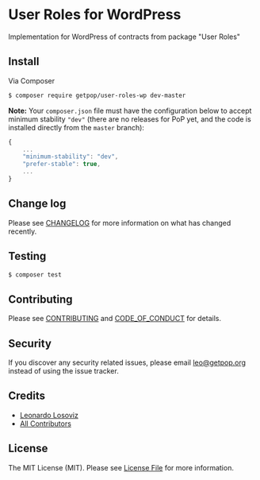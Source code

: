 # User Roles for WordPress

<!--
[![Latest Version on Packagist][ico-version]][link-packagist]
[![Software License][ico-license]](LICENSE.md)
[![Build Status][ico-travis]][link-travis]
[![Coverage Status][ico-scrutinizer]][link-scrutinizer]
[![Quality Score][ico-code-quality]][link-code-quality]
[![Total Downloads][ico-downloads]][link-downloads]
-->

Implementation for WordPress of contracts from package "User Roles"


## Install

Via Composer

``` bash
$ composer require getpop/user-roles-wp dev-master
```

**Note:** Your `composer.json` file must have the configuration below to accept minimum stability `"dev"` (there are no releases for PoP yet, and the code is installed directly from the `master` branch):

```javascript
{
    ...
    "minimum-stability": "dev",
    "prefer-stable": true,
    ...
}
```

<!--
## Usage

``` php
```
-->

## Change log

Please see [CHANGELOG](CHANGELOG.md) for more information on what has changed recently.

## Testing

``` bash
$ composer test
```

## Contributing

Please see [CONTRIBUTING](CONTRIBUTING.md) and [CODE_OF_CONDUCT](CODE_OF_CONDUCT.md) for details.

## Security

If you discover any security related issues, please email leo@getpop.org instead of using the issue tracker.

## Credits

- [Leonardo Losoviz][link-author]
- [All Contributors][link-contributors]

## License

The MIT License (MIT). Please see [License File](LICENSE.md) for more information.

[ico-version]: https://img.shields.io/packagist/v/getpop/user-roles-wp.svg?style=flat-square
[ico-license]: https://img.shields.io/badge/license-MIT-brightgreen.svg?style=flat-square
[ico-travis]: https://img.shields.io/travis/getpop/user-roles-wp/master.svg?style=flat-square
[ico-scrutinizer]: https://img.shields.io/scrutinizer/coverage/g/getpop/user-roles-wp.svg?style=flat-square
[ico-code-quality]: https://img.shields.io/scrutinizer/g/getpop/user-roles-wp.svg?style=flat-square
[ico-downloads]: https://img.shields.io/packagist/dt/getpop/user-roles-wp.svg?style=flat-square

[link-packagist]: https://packagist.org/packages/getpop/user-roles-wp
[link-travis]: https://travis-ci.org/getpop/user-roles-wp
[link-scrutinizer]: https://scrutinizer-ci.com/g/getpop/user-roles-wp/code-structure
[link-code-quality]: https://scrutinizer-ci.com/g/getpop/user-roles-wp
[link-downloads]: https://packagist.org/packages/getpop/user-roles-wp
[link-author]: https://github.com/leoloso
[link-contributors]: ../../contributors
